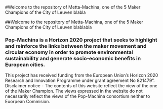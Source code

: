 #Welcome to the repository of Metta-Machina, one of the 5 Maker Champions of the City of Leuven 
blabla

##Welcome to the repository of Metta-Machina, one of the 5 Maker Champions of the City of Leuven 
blablabla

### Pop-Machina is a Horizon 2020 project that seeks to highlight and reinforce the links between the maker movement and circular economy in order to promote environmental sustainability and generate socio-economic benefits in European cities.
This project has received funding from the European Union’s Horizon 2020 Research and Innovation Programme under grant agreement No 821479”.
Disclaimer notice - The contents of this website reflect the view of the one of the Maker Champion. The views expressed in the website do not necessarily reflect the views of the Pop-Machina consortium neither to Euorpean Commision.
